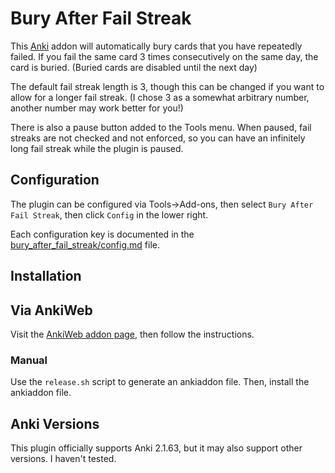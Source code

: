 # Bury After Fail Streak

This [Anki](https://apps.ankiweb.net/) addon will automatically bury cards that you have repeatedly failed. If you fail the same card 3 times consecutively on the same day, the card is buried. (Buried cards are disabled until the next day)

The default fail streak length is 3, though this can be changed if you want to allow for a longer fail streak. (I chose 3 as a somewhat arbitrary number, another number may work better for you!)

There is also a pause button added to the Tools menu. When paused, fail streaks are not checked and not enforced, so you can have an infinitely long fail streak while the plugin is paused.


## Configuration

The plugin can be configured via Tools->Add-ons, then select `Bury After Fail Streak`, then click `Config` in the lower right.

Each configuration key is documented in the [bury_after_fail_streak/config.md](bury_after_fail_streak/config.md) file.


## Installation

## Via AnkiWeb

Visit the [AnkiWeb addon page](https://ankiweb.net/shared/info/966431904), then follow the instructions.

### Manual

Use the `release.sh` script to generate an ankiaddon file. Then, install the ankiaddon file.


## Anki Versions

This plugin officially supports Anki 2.1.63, but it may also support other versions. I haven't tested.

